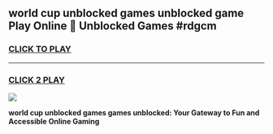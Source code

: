 
## world cup unblocked games unblocked game Play Online 👋 Unblocked Games #rdgcm
<h3>
<a href="https://premium.freeplayer.one?title=world_cup_unblocked_games&ref=21F">CLICK TO PLAY</a></h3>
<hr>

<h3>
<a href="https://premium.freeplayer.one?title=world_cup_unblocked_games&ref=21F">CLICK 2 PLAY</a>
  
</h3>

<a href="https://premium.freeplayer.one?title=world_cup_unblocked_games&ref=21F/"><img src="https://clearcache.store/games.png"></a>


**world cup unblocked games games unblocked: Your Gateway to Fun and Accessible Online Gaming**
